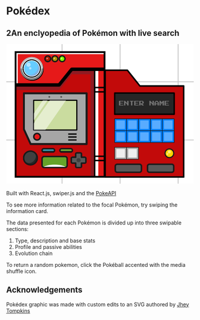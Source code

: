 # Pokédex 
## 2An enclyopedia of Pokémon with live search

![App preview](/Hero.png)

Built with React.js, swiper.js and the [PokeAPI](https://pokeapi.co/)

To see more information related to the focal Pokémon, try swiping the information card.

The data presented for each Pokémon is divided up into three swipable sections: 

1. Type, description and base stats
1. Profile and passive abilities
1. Evolution chain

To return a random pokemon, click the Pokéball accented with the media shuffle icon.

## Acknowledgements

Pokédex graphic was made with custom edits to an SVG authored by [Jhey Tompkins](https://jhey.dev/)

